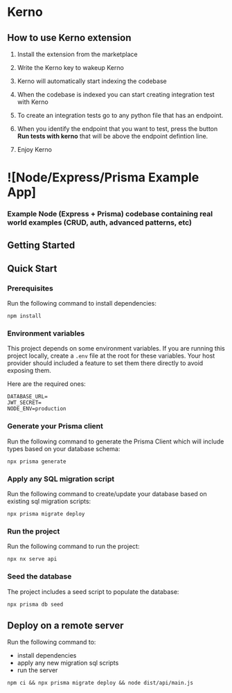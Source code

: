 # Kerno 

## How to use Kerno extension
1. Install the extension from the marketplace

4. Write the Kerno key to wakeup Kerno

3. Kerno will automatically start indexing the codebase

2. When the codebase is indexed you can start creating integration test with Kerno

4. To create an integration tests go to any python file that has an endpoint.

5. When you identify the endpoint that you want to test, press the button **Run tests with kerno** that will be above the endpoint defintion line.

6. Enjoy Kerno

# ![Node/Express/Prisma Example App]

### Example Node (Express + Prisma) codebase containing real world examples (CRUD, auth, advanced patterns, etc)

## Getting Started

## Quick Start

### Prerequisites

Run the following command to install dependencies:

```shell
npm install
```

### Environment variables

This project depends on some environment variables.
If you are running this project locally, create a `.env` file at the root for these variables.
Your host provider should included a feature to set them there directly to avoid exposing them.

Here are the required ones:

```
DATABASE_URL=
JWT_SECRET=
NODE_ENV=production
```

### Generate your Prisma client

Run the following command to generate the Prisma Client which will include types based on your database schema:

```shell
npx prisma generate
```

### Apply any SQL migration script

Run the following command to create/update your database based on existing sql migration scripts:

```shell
npx prisma migrate deploy
```

### Run the project

Run the following command to run the project:

```shell
npx nx serve api
```

### Seed the database

The project includes a seed script to populate the database:

```shell
npx prisma db seed
```

## Deploy on a remote server

Run the following command to:

- install dependencies
- apply any new migration sql scripts
- run the server

```shell
npm ci && npx prisma migrate deploy && node dist/api/main.js
```
